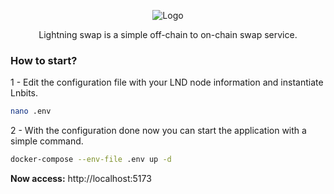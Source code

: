 <p height="auto" width="200" align="center">
  <img src="https://i.imgur.com/T610QcX.png" alt="Logo">
</p>

<p align="center"> Lightning swap is a simple off-chain to on-chain swap service. </p>

### How to start?

1 - Edit the configuration file with your LND node information and instantiate Lnbits.
```bash
nano .env
```

2 - With the configuration done now you can start the application with a simple command.

```bash
docker-compose --env-file .env up -d
```
<b>Now access:</b> http://localhost:5173
